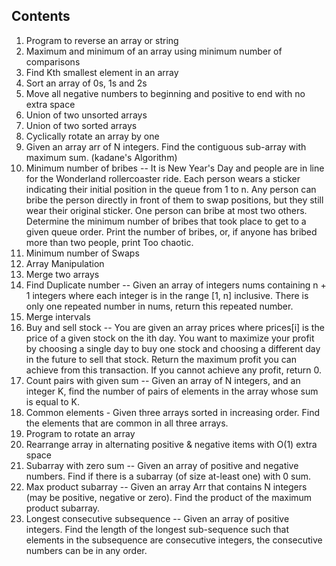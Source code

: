 ## Contents

1. Program to reverse an array or string
2. Maximum and minimum of an array using minimum number of comparisons
3. Find Kth smallest element in an array
4. Sort an array of 0s, 1s and 2s
5. Move all negative numbers to beginning and positive to end with no extra space
6. Union of two unsorted arrays
7. Union of two sorted arrays
8. Cyclically rotate an array by one
9. Given an array arr of N integers. Find the contiguous sub-array with maximum sum. (kadane's Algorithm)
10. Minimum number of bribes
  -- It is New Year's Day and people are in line for the Wonderland rollercoaster ride. Each person wears a sticker indicating their initial position in the queue from 1 to n. Any person can bribe the person directly in front of them to swap positions, but they still wear their original sticker. One person can bribe at most two others. Determine the minimum number of bribes that took place to get to a given queue order. Print the number of bribes, or, if anyone has bribed more than two people, print Too chaotic.
  11. Minimum number of Swaps
  12.  Array Manipulation
  13. Merge two arrays
  14. Find Duplicate number -- Given an array of integers nums containing n + 1 integers where each integer is in the range [1, n] inclusive. There is only one repeated number in nums, return this repeated number.
  15. Merge intervals
  16. Buy and sell stock -- You are given an array prices where prices[i] is the price of a given stock on the ith day. You want to maximize your profit by choosing a single day to buy one stock and choosing a different day in the future to sell that stock. Return the maximum profit you can achieve from this transaction. If you cannot achieve any profit, return 0.
  17. Count pairs with given sum -- Given an array of N integers, and an integer K, find the number of pairs of elements in the array whose sum is equal to K.
  18. Common elements - Given three arrays sorted in increasing order. Find the elements that are common in all three arrays.
  19. Program to rotate an array
  20. Rearrange array in alternating positive & negative items with O(1) extra space
  21. Subarray with zero sum -- Given an array of positive and negative numbers. Find if there is a subarray (of size at-least one) with 0 sum.
  22. Max product subarray -- Given an array Arr that contains N integers (may be positive, negative or zero). Find the product of the maximum product subarray.
  23. Longest consecutive subsequence -- Given an array of positive integers. Find the length of the longest sub-sequence such that elements in the subsequence are consecutive integers, the consecutive numbers can be in any order.
  
